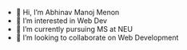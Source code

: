 - 👋 Hi, I’m Abhinav Manoj Menon
- 👀 I’m interested in Web Dev
- 🌱 I’m currently pursuing MS at NEU
- 💞️ I’m looking to collaborate on Web Development

<!---
justbee007/justbee007 is a ✨ special ✨ repository because its `README.md` (this file) appears on your GitHub profile.
You can click the Preview link to take a look at your changes.
--->
